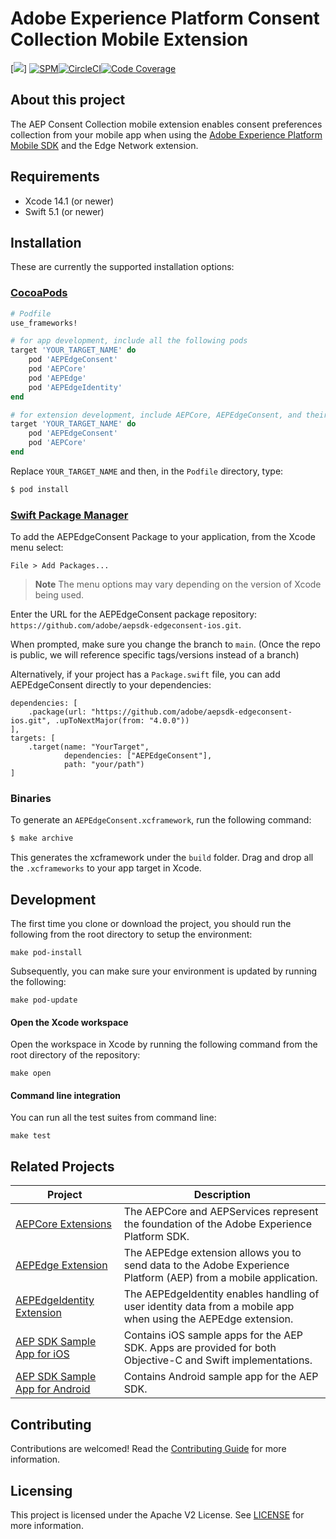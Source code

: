 # Adobe Experience Platform Consent Collection Mobile Extension

[![](https://img.shields.io/github/v/release/adobe/aepsdk-edgeconsent-ios?style=flat&label=AEPEdgeConsent)]
[![SPM](https://img.shields.io/badge/SPM-Supported-orange.svg?logo=apple&logoColor=white)](https://swift.org/package-manager/)[![CircleCI](https://img.shields.io/circleci/project/github/adobe/aepsdk-edgeconsent-ios/main.svg?logo=circleci)](https://circleci.com/gh/adobe/workflows/aepsdk-edgeconsent-ios)[![Code Coverage](https://img.shields.io/codecov/c/github/adobe/aepsdk-edgeconsent-ios/main.svg?logo=codecov)](https://codecov.io/gh/adobe/aepsdk-edgeconsent-ios/branch/main)

## About this project

The AEP Consent Collection mobile extension enables consent preferences collection from your mobile app when using the [Adobe Experience Platform Mobile SDK](https://github.com/Adobe-Marketing-Cloud/acp-sdks) and the Edge Network extension.

## Requirements
- Xcode 14.1 (or newer)
- Swift 5.1 (or newer)

## Installation

These are currently the supported installation options:

### [CocoaPods](https://guides.cocoapods.org/using/using-cocoapods.html)

```ruby
# Podfile
use_frameworks!

# for app development, include all the following pods
target 'YOUR_TARGET_NAME' do
    pod 'AEPEdgeConsent'
    pod 'AEPCore'
    pod 'AEPEdge'
    pod 'AEPEdgeIdentity'
end

# for extension development, include AEPCore, AEPEdgeConsent, and their dependencies
target 'YOUR_TARGET_NAME' do
    pod 'AEPEdgeConsent'
    pod 'AEPCore'
end
```

Replace `YOUR_TARGET_NAME` and then, in the `Podfile` directory, type:

```ruby
$ pod install
```

### [Swift Package Manager](https://github.com/apple/swift-package-manager)

To add the AEPEdgeConsent Package to your application, from the Xcode menu select:

`File > Add Packages...`

> **Note** 
>  The menu options may vary depending on the version of Xcode being used.

Enter the URL for the AEPEdgeConsent package repository: `https://github.com/adobe/aepsdk-edgeconsent-ios.git`.

When prompted, make sure you change the branch to `main`. (Once the repo is public, we will reference specific tags/versions instead of a branch)

Alternatively, if your project has a `Package.swift` file, you can add AEPEdgeConsent directly to your dependencies:

```
dependencies: [
    .package(url: "https://github.com/adobe/aepsdk-edgeconsent-ios.git", .upToNextMajor(from: "4.0.0"))
],
targets: [
    .target(name: "YourTarget",
            dependencies: ["AEPEdgeConsent"],
            path: "your/path")    
]
```

### Binaries

To generate an `AEPEdgeConsent.xcframework`, run the following command:

```ruby
$ make archive
```

This generates the xcframework under the `build` folder. Drag and drop all the `.xcframeworks` to your app target in Xcode.

## Development

The first time you clone or download the project, you should run the following from the root directory to setup the environment:

~~~
make pod-install
~~~

Subsequently, you can make sure your environment is updated by running the following:

~~~
make pod-update
~~~

#### Open the Xcode workspace
Open the workspace in Xcode by running the following command from the root directory of the repository:

~~~
make open
~~~

#### Command line integration

You can run all the test suites from command line:

~~~
make test
~~~

## Related Projects

| Project                                                      | Description                                                  |
| ------------------------------------------------------------ | ------------------------------------------------------------ |
| [AEPCore Extensions](https://github.com/adobe/aepsdk-core-ios) | The AEPCore and AEPServices represent the foundation of the Adobe Experience Platform SDK. |
| [AEPEdge Extension](https://github.com/adobe/aepsdk-edge-ios) | The AEPEdge extension allows you to send data to the Adobe Experience Platform (AEP) from a mobile application. |
| [AEPEdgeIdentity Extension](https://github.com/adobe/aepsdk-edgeidentity-ios) | The AEPEdgeIdentity enables handling of user identity data from a mobile app when using the AEPEdge extension. |
| [AEP SDK Sample App for iOS](https://github.com/adobe/aepsdk-sample-app-ios) | Contains iOS sample apps for the AEP SDK. Apps are provided for both Objective-C and Swift implementations. |
| [AEP SDK Sample App for Android](https://github.com/adobe/aepsdk-sample-app-android) | Contains Android sample app for the AEP SDK.                 |
## Contributing

Contributions are welcomed! Read the [Contributing Guide](./.github/CONTRIBUTING.md) for more information.

## Licensing

This project is licensed under the Apache V2 License. See [LICENSE](LICENSE) for more information.
